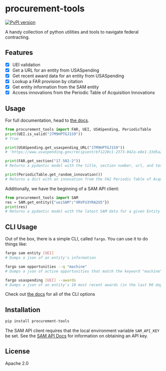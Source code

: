 # procurement-tools

[![PyPI version](https://img.shields.io/pypi/v/procurement-tools.svg)](https://pypi.org/project/procurement-tools/)

A handy collection of python utilities and tools to navigate federal contracting.

## Features

- [x] UEI validation
- [x] Get a URL for an entity from USASpending
- [x] Get recent award data for an entity from USASpending
- [x] Lookup a FAR provision by citation
- [x] Get entity information from the SAM entity
- [x] Access innovations from the Periodic Table of Acquisition Innovations

## Usage

For full documentation, head to [the docs](https://procurement-tools.readthedocs.io/en/latest/).

```py
from procurement_tools import FAR, UEI, USASpending, PeriodicTable
print(UEI.is_valid("J7M9HPTGJ1S9"))
# True

print(USASpending.get_usaspending_URL("J7M9HPTGJ1S9"))
# 'https://www.usaspending.gov/recipient/bf1220c1-2373-042a-e8e1-33d5a29639d0-P/latest'

print(FAR.get_section("17.502-2"))
# Returns a pydantic model with the title, section number, url, and text of the section

print(PeriodicTable.get_random_innovation())
# Returns a dict with an innovation from the FAI Periodic Table of Acquisition Innovations
```

Additionally, we have the beginning of a SAM API client:

```python
from procurement_tools import SAM
res = SAM.get_entity({"ueiSAM":"XRVFU3YRA2U5"})
print(res)
# Returns a pydantic model with the latest SAM data for a given Entity
```

## CLI Usage

Out of the box, there is a simple CLI, called `fargo`. You can use it to do things like:

```sh
fargo sam entity [UEI]
# Dumps a json of an entity's information

fargo sam opportunities --q "machine"
# Dumps a json of active opportunities that match the keyword "machine"

fargo usaspending [UEI] --awards
# Dumps a json of an entity's 10 most recent awards (in the last 90 days)
```

Check out [the docs](https://procurement-tools.readthedocs.io/en/latest/cli.html) for all of the CLI options

## Installation

```sh
pip install procurement-tools
```

The SAM API client requires that the local environment variable `SAM_API_KEY` be set. See the [SAM API Docs](https://open.gsa.gov/api/entity-api/#individual-personal-accounts) for information on obtaining an API key.

## License

Apache 2.0
